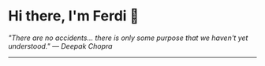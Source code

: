 <h1>Hi there, I'm Ferdi 👋</h1>

<p><em>
  "There are no accidents... there is only some purpose that we haven't yet understood." — Deepak Chopra
</em></p>

---
